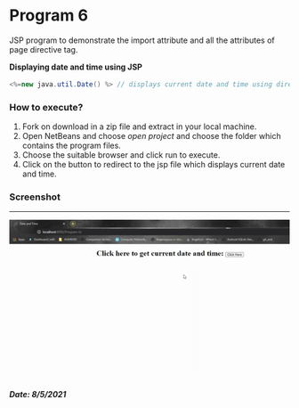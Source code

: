 # Program 6

JSP program to demonstrate the import attribute and all the attributes of page directive tag.

**Displaying date and time using JSP**

```java
<%=new java.util.Date() %> // displays current date and time using directive tag
```

### How to execute?

1. Fork on download in a zip file and extract in your local machine.
2. Open NetBeans and choose *open project* and choose the folder which contains the program files.
3. Choose the suitable browser and click run to execute.
4. Click on the button to redirect to the jsp file which displays current date and time. 

### Screenshot

------

![6.1](images/6.1.gif)

##### Date: 8/5/2021